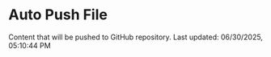 # Auto Push File

Content that will be pushed to GitHub repository.
Last updated: 06/30/2025, 05:10:44 PM